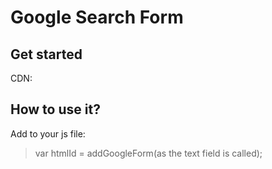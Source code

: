 # Google Search Form
## Get started
CDN:
><script src="https://cesardevelop.github.io/google-search-form.js"></script>
## How to use it?
Add to your js file:
>var htmlId = addGoogleForm(as the text field is called);
